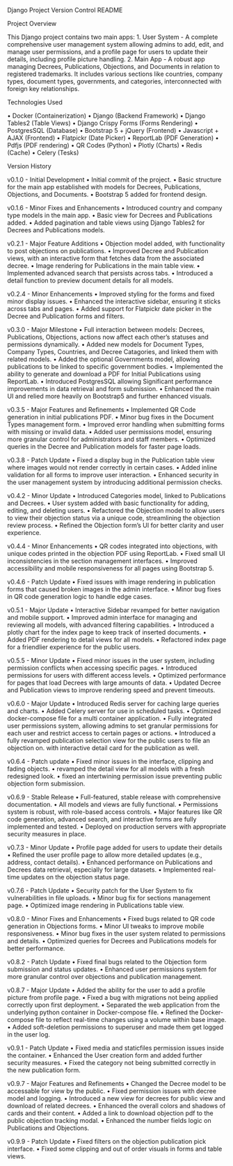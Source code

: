 Django Project Version Control README

Project Overview

This Django project contains two main apps:
	1.	User System - A complete comprehensive user management system allowing admins to add, edit, and manage user permissions, and a profile page for users to update their details, including profile picture handling.
	2.	Main App - A robust app managing Decrees, Publications, Objections, and Documents in relation to registered trademarks. It includes various sections like countries, company types, document types, governments, and categories, interconnected with foreign key relationships.

Technologies Used

  •	Docker (Containerization)
	•	Django (Backend Framework)
	•	Django Tables2 (Table Views)
	•	Django Crispy Forms (Forms Rendering)
	•	PostgresSQL (Database)
	•	Bootstrap 5 + jQuery (Frontend)
	•	Javascript + AJAX (Frontend)
	•	Flatpickr (Date Picker)
	•	ReportLab (PDF Generation)
	•	Pdfjs (PDF rendering)
	•	QR Codes (Python)
	•	Plotly (Charts)
	•	Redis (Cache)
	•	Celery (Tesks)


Version History

v0.1.0 - Initial Development
	•	Initial commit of the project.
	•	Basic structure for the main app established with models for Decrees, Publications, Objections, and Documents.
	•	Bootstrap 5 added for frontend design.

v0.1.6 - Minor Fixes and Enhancements
	•	Introduced country and company type models in the main app.
	•	Basic view for Decrees and Publications added.
	•	Added pagination and table views using Django Tables2 for Decrees and Publications models.

v0.2.1 - Major Feature Additions
	•	Objection model added, with functionality to post objections on publications.
	•	Improved Decree and Publication views, with an interactive form that fetches data from the associated decree.
	•	Image rendering for Publications in the main table view.
	•	Implemented advanced search that persists across tabs.
	•	Introduced a detail function to preview document details for all models.

v0.2.4 - Minor Enhancements
	•	Improved styling for the forms and fixed minor display issues.
	•	Enhanced the interactive sidebar, ensuring it sticks across tabs and pages.
	•	Added support for Flatpickr date picker in the Decree and Publication forms and filters.

v0.3.0 - Major Milestone
	•	Full interaction between models: Decrees, Publications, Objections, actions now affect each other’s statuses and permissions dynamically.
	•	Added new models for Document Types, Company Types, Countries, and Decree Catagories, and linked them with related models.
	•	Added the optional Governments model, allowing publications to be linked to specific government bodies.
	•	Implemented the ability to generate and download a PDF for Initial Publications using ReportLab.
	•	Introduced PostgresSQL allowing Significant performance improvements in data retrieval and form submission.
	•	Enhanced the main UI and relied more heavily on Bootstrap5 and further enhanced visuals.

v0.3.5 - Major Features and Refinements
	•	Implemented QR Code generation in initial publications PDF.
	•	Minor bug fixes in the Document Types management form.
	•	Improved error handling when submitting forms with missing or invalid data.
	•	Added user permissions model, ensuring more granular control for administrators and staff members.
	•	Optimized queries in the Decree and Publication models for faster page loads.

v0.3.8 - Patch Update
	•	Fixed a display bug in the Publication table view where images would not render correctly in certain cases.
	•	Added inline validation for all forms to improve user interaction.
	•	Enhanced security in the user management system by introducing additional permission checks.

v0.4.2 - Minor Update
	•	Introduced Categories model, linked to Publications and Decrees.
	•	User system added with basic functionality for adding, editing, and deleting users.
	•	Refactored the Objection model to allow users to view their objection status via a unique code, streamlining the objection review process.
	•	Refined the Objection form’s UI for better clarity and user experience.

v0.4.4 - Minor Enhancements
	•	QR codes integrated into objections, with unique codes printed in the objection PDF using ReportLab.
	•	Fixed small UI inconsistencies in the section management interfaces.
	•	Improved accessibility and mobile responsiveness for all pages using Bootstrap 5.

v0.4.6 - Patch Update
	•	Fixed issues with image rendering in publication forms that caused broken images in the admin interface.
	•	Minor bug fixes in QR code generation logic to handle edge cases.

v0.5.1 - Major Update
	•	Interactive Sidebar revamped for better navigation and mobile support.
	•	Improved admin interface for managing and reviewing all models, with advanced filtering capabilities.
	•	Introduced a plotly chart for the index page to keep track of inserted documents.
	•	Added PDF rendering to detail views for all models.
	•	Refactored index page for a friendlier experience for the public users.

v0.5.5 - Minor Update
	•	Fixed minor issues in the user system, including permission conflicts when accessing specific pages.
	•	Introduced permissions for users with different access levels.
	•	Optimized performance for pages that load Decrees with large amounts of data.
	•	Updated Decree and Publication views to improve rendering speed and prevent timeouts.

v0.6.0 - Major Update
	•	Introduced Redis server for caching large queries and charts.
	•	Added Celery server for use in scheduled tasks.
	•	Optimized docker-compose file for a multi container application.
	•	Fully integrated user permissions system, allowing admins to set granular permissions for each user and restrict access to certain pages or actions.
	•	Introduced a fully revamped publication selection view for the public users to file an objection on. with interactive detail card for the publication as well.

v0.6.4 - Patch update
	•	Fixed minor issues in the interface, clipping and fading objects.
	•	revamped the detail view for all models with a fresh redesigned look.
	•	fixed an intertwining permission issue preventing public objection form submission.

v0.6.9 - Stable Release
	•	Full-featured, stable release with comprehensive documentation.
	•	All models and views are fully functional.
	•	Permissions system is robust, with role-based access controls.
	•	Major features like QR code generation, advanced search, and interactive forms are fully implemented and tested.
	•	Deployed on production servers with appropriate security measures in place.

v0.7.3 - Minor Update
	•	Profile page added for users to update their details
	•	Refined the user profile page to allow more detailed updates (e.g., address, contact details).
	•	Enhanced performance on Publications and Decrees data retrieval, especially for large datasets.
	•	Implemented real-time updates on the objection status page.

v0.7.6 - Patch Update
	•	Security patch for the User System to fix vulnerabilities in file uploads.
	•	Minor bug fix for sections management page.
	•	Optimized image rendering in Publications table view.

v0.8.0 - Minor Fixes and Enhancements
	•	Fixed bugs related to QR code generation in Objections forms.
	•	Minor UI tweaks to improve mobile responsiveness.
	•	Minor bug fixes in the user system related to permissions and details.
	•	Optimized queries for Decrees and Publications models for better performance.

v0.8.2 - Patch Update
	•	Fixed final bugs related to the Objection form submission and status updates.
	•	Enhanced user permissions system for more granular control over objections and publication management.

v0.8.7 - Major Update
	•	Added the ability for the user to add a profile picture from profile page.
	•	Fixed a bug with migrations not being applied correctly upon first deployment.
	•	Separated the web application from the underlying python container in Docker-compose file.
	•	Refined the Docker-compose file to reflect real-time changes using a volume within base image.
	•	Added soft-deletion permissions to superuser and made them get logged in the user log.

v0.9.1 - Patch Update
	•	Fixed media and staticfiles permission issues inside the container.
	•	Enhanced the User creation form and added further security measures.
	•	Fixed the category not being submitted correctly in the new publication form.

v0.9.7 - Major Features and Refinements
	•	Changed the Decree model to be accessable for view by the public.
	•	Fixed permission issues with decree model and logging.
	•	Introduced a new view for decrees for public view and download of related decrees.
	•	Enhanced the overall colors and shadows of cards and their content.
	•	Added a link to download objection pdf to the public objection tracking modal.
	•	Enhanced the number fields logic on Publications and Objections.

v0.9.9 - Patch Update
	•	Fixed filters on the objection publication pick interface.
	•	Fixed some clipping and out of order visuals in forms and table views.